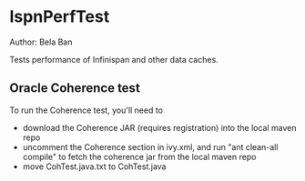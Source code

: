 
IspnPerfTest
============

Author: Bela Ban

Tests performance of Infinispan and other data caches.

Oracle Coherence test
---------------------
To run the Coherence test, you'll need to

* download the Coherence JAR (requires registration) into the local maven repo
* uncomment the Coherence section in ivy.xml, and run "ant clean-all compile" to fetch the coherence jar from
  the local maven repo
* move CohTest.java.txt to CohTest.java